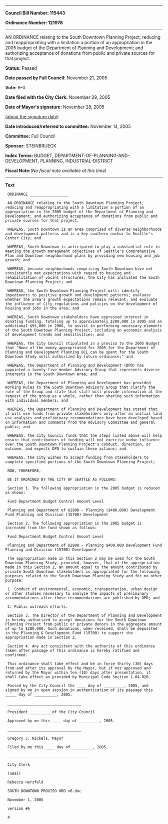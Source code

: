 

********

**Council Bill Number: 115443**
   
**Ordinance Number: 121978**
********

 AN ORDINANCE relating to the South Downtown Planning Project; reducing and reappropriating with a limitation a portion of an appropriation in the 2005 budget of the Department of Planning and Development; and authorizing acceptance of donations from public and private sources for that project.

**Status:** Passed
   
**Date passed by Full Council:** November 21, 2005
   
**Vote:** 9-0
   
**Date filed with the City Clerk:** November 29, 2005
   
**Date of Mayor's signature:** November 28, 2005
   
[(about the signature date)](/~public/approvaldate.htm)
   
   
   
**Date introduced/referred to committee:** November 14, 2005
   
**Committee:** Full Council
   
**Sponsor:** STEINBRUECK
   
   
**Index Terms:** BUDGET, DEPARTMENT-OF-PLANNING-AND-DEVELOPMENT, PLANNING, INDUSTRIAL-DISTRICT

**Fiscal Note:**_(No fiscal note available at this time)_

********

**Text**
   
```
 ORDINANCE _________________

 AN ORDINANCE relating to the South Downtown Planning Project; reducing and reappropriating with a limitation a portion of an appropriation in the 2005 budget of the Department of Planning and Development; and authorizing acceptance of donations from public and private sources for that project.

 WHEREAS, South Downtown is an area comprised of diverse neighborhoods and development patterns and is a key southern anchor to Seattle's Center City; and

 WHEREAS, South Downtown is anticipated to play a substantial role in meeting the growth management objectives of Seattle's Comprehensive Plan and Downtown neighborhood plans by providing new housing and job growth; and

 WHEREAS, because neighborhoods comprising South Downtown have not consistently met expectations with regard to housing and rehabilitation of vacant structures, the City has initiated the South Downtown Planning Project; and

 WHEREAS, the South Downtown Planning Project will: identify impediments to positive growth and development patterns; evaluate whether the area's growth expectations remain relevant; and evaluate the influence of City regulations and policies on the development of housing and jobs in the area; and

 WHEREAS, South Downtown stakeholders have expressed interest in donating funding, totaling up to approximately $200,000 in 2005 and an additional $93,000 in 2006, to assist in performing necessary elements of the South Downtown Planning Project, including an economic analysis of development trends and sensitivities; and

 WHEREAS, the City Council stipulated in a proviso to the 2005 Budget that "None of the money appropriated for 2005 for the Department of Planning and Development Planning BCL can be spent for the South Downtown Study until authorized by future ordinance;" and

 WHEREAS, the Department of Planning and Development (DPD) has appointed a twenty-five member Advisory Group that represents diverse interests in the South Downtown area; and

 WHEREAS, the Department of Planning and Development has provided Working Rules to the South Downtown Advisory Group that clarify the role of the Group and state that staff will provide information at the request of the group as a whole, rather than sharing such information with individual members; and

 WHEREAS, the Department of Planning and Development has stated that it will use funds from private stakeholders only after an initial land use analysis and preliminary recommendations have been developed based on information and comments from the Advisory Committee and general public; and

 WHEREAS, the City Council finds that the steps listed above will help ensure that contributors of funding will not exercise undue influence over the South Downtown Planning Project's conduct, direction, or outcome, and expects DPD to sustain these actions; and

 WHEREAS, the City wishes to accept funding from stakeholders to complete specified portions of the South Downtown Planning Project;

 NOW, THEREFORE,

 BE IT ORDAINED BY THE CITY OF SEATTLE AS FOLLOWS:

 Section 1. The following appropriation in the 2005 budget is reduced as shown:

 Fund Department Budget Control Amount Level

 Planning and Department of U2900 - Planning ($400,000) Development Fund Planning and Division (15700) Development

 Section 2. The following appropriation in the 2005 budget is increased from the fund shown as follows:

 Fund Department Budget Control Amount Level

 Planning and Department of U2900 - Planning $400,000 Development Fund Planning and Division (15700) Development

 The appropriation made in this Section 2 may be used for the South Downtown Planning Study, provided, however, that of the appropriation made in this Section 2, an amount equal to the amount contributed by private South Downtown stakeholders is appropriated for the following purposes related to the South Downtown Planning Study and for no other purpose:

 1. Conduct of environmental, economic, transportation, urban design or other studies necessary to analyze the impacts of preliminary recommendations after those recommendations are published by DPD; and

 2. Public outreach efforts.

 Section 3. The Director of the Department of Planning and Development is hereby authorized to accept donations for the South Downtown Planning Project from public or private donors in the aggregate amount of up to $200,000. Such donations, when received, shall be deposited in the Planning & Development Fund (15700) to support the appropriation made in Section 2.

 Section 4. Any act consistent with the authority of this ordinance taken after passage of this ordinance is hereby ratified and confirmed.

 This ordinance shall take effect and be in force thirty (30) days from and after its approval by the Mayor, but if not approved and returned by the Mayor within ten (10) days after presentation, it shall take effect as provided by Municipal Code Section 1.04.020.

 Passed by the City Council the ____ day of _________, 2005, and signed by me in open session in authentication of its passage this _____ day of __________, 2005.

 _________________________________

 President __________of the City Council

 Approved by me this ____ day of _________, 2005.

 _________________________________

 Gregory J. Nickels, Mayor

 Filed by me this ____ day of _________, 2005.

 ____________________________________

 City Clerk

 (Seal)

 Rebecca Herzfeld

 SOUTH DOWNTOWN PROVISO ORD v6.doc

 November 1, 2005

 version #6

 4

```
